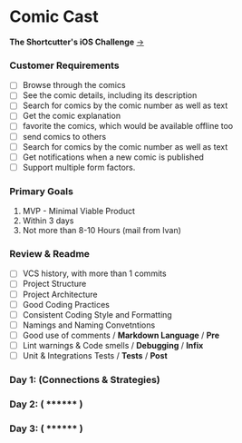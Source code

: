 # Comic Cast
**The Shortcutter's iOS Challenge** [->](https://github.com/shortcut/coding-assignment-ios)

### Customer Requirements
- [ ] Browse through the comics
- [ ] See the comic details, including its description 
- [ ] Search for comics by the comic number as well as text
- [ ] Get the comic explanation
- [ ] favorite the comics, which would be available offline too
- [ ] send comics to others
- [ ] Search for comics by the comic number as well as text
- [ ] Get notifications when a new comic is published
- [ ] Support multiple form factors.

### Primary Goals
1. MVP - Minimal Viable Product
2. Within 3 days
3. Not more than 8-10 Hours (mail from Ivan)

### Review & Readme
- [ ] VCS history, with more than 1 commits
- [ ] Project Structure
- [ ] Project Architecture
- [ ] Good Coding Practices
- [ ] Consistent Coding Style and Formatting
- [ ] Namings and Naming Convetntions
- [ ] Good use of comments / **Markdown Language** / **Pre**
- [ ] Lint warnings & Code smells / **Debugging** / **Infix**
- [ ] Unit & Integrations Tests / **Tests** / **Post**

### Day 1: (Connections & Strategies)

### Day 2: ( ****** )

### Day 3: ( ****** )
